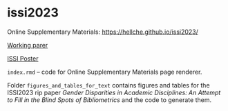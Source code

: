 # issi2023

Online Supplementary Materials: https://hellche.github.io/issi2023/

[Working parer](https://hellche.github.io/files/ISSI2023_wp_Chechik.pdf)

[ISSI Poster](https://hellche.github.io/files/ISSI2023_poster_Chechik.pdf)

`index.rmd` – code for Online Supplementary Materials page renderer. 

Folder `figures_and_tables_for_text` contains figures and tables for the ISSI2023 rip paper *Gender Disparities in Academic Disciplines: An Attempt to Fill in the Blind Spots of Bibliometrics* and the code to generate them.
